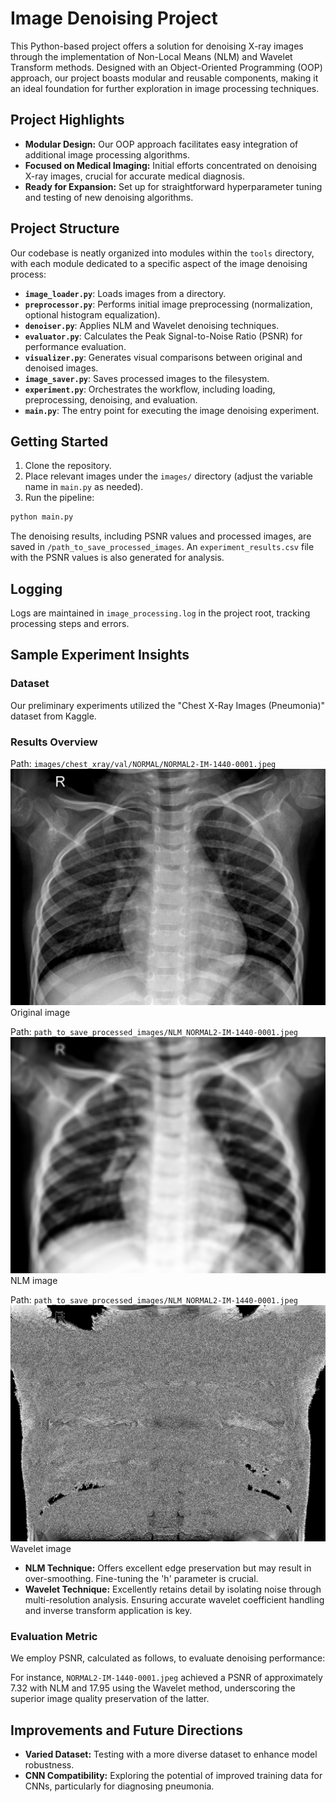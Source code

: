 # Image Denoising Project

This Python-based project offers a solution for denoising X-ray images through the implementation of Non-Local Means (NLM) and Wavelet Transform methods. Designed with an Object-Oriented Programming (OOP) approach, our project boasts modular and reusable components, making it an ideal foundation for further exploration in image processing techniques.

## Project Highlights
- **Modular Design:** Our OOP approach facilitates easy integration of additional image processing algorithms.
- **Focused on Medical Imaging:** Initial efforts concentrated on denoising X-ray images, crucial for accurate medical diagnosis.
- **Ready for Expansion:** Set up for straightforward hyperparameter tuning and testing of new denoising algorithms.

## Project Structure

Our codebase is neatly organized into modules within the `tools` directory, with each module dedicated to a specific aspect of the image denoising process:

- **`image_loader.py`**: Loads images from a directory.
- **`preprocessor.py`**: Performs initial image preprocessing (normalization, optional histogram equalization).
- **`denoiser.py`**: Applies NLM and Wavelet denoising techniques.
- **`evaluator.py`**: Calculates the Peak Signal-to-Noise Ratio (PSNR) for performance evaluation.
- **`visualizer.py`**: Generates visual comparisons between original and denoised images.
- **`image_saver.py`**: Saves processed images to the filesystem.
- **`experiment.py`**: Orchestrates the workflow, including loading, preprocessing, denoising, and evaluation.
- **`main.py`**: The entry point for executing the image denoising experiment.

## Getting Started

1. Clone the repository.
2. Place relevant images under the `images/` directory (adjust the variable name in `main.py` as needed).
3. Run the pipeline:

```sh
python main.py
```
The denoising results, including PSNR values and processed images, are saved in `/path_to_save_processed_images`. An `experiment_results.csv` file with the PSNR values is also generated for analysis.

## Logging

Logs are maintained in `image_processing.log` in the project root, tracking processing steps and errors.

## Sample Experiment Insights

### Dataset

Our preliminary experiments utilized the "Chest X-Ray Images (Pneumonia)" dataset from Kaggle.

### Results Overview

Path: `images/chest_xray/val/NORMAL/NORMAL2-IM-1440-0001.jpeg`
![Original Image](images/chest_xray/val/NORMAL/NORMAL2-IM-1440-0001.jpeg)
Original image

Path: `path_to_save_processed_images/NLM_NORMAL2-IM-1440-0001.jpeg`
![NLM Denoised Image](path_to_save_processed_images/NLM_NORMAL2-IM-1440-0001.jpeg)
NLM image

Path: `path_to_save_processed_images/NLM_NORMAL2-IM-1440-0001.jpeg`
![NLM Denoised Image](path_to_save_processed_images/Wavelet_NORMAL2-IM-1440-0001.jpeg)
Wavelet image



- **NLM Technique:** Offers excellent edge preservation but may result in over-smoothing. Fine-tuning the 'h' parameter is crucial.
- **Wavelet Technique:** Excellently retains detail by isolating noise through multi-resolution analysis. Ensuring accurate wavelet coefficient handling and inverse transform application is key.

### Evaluation Metric

We employ PSNR, calculated as follows, to evaluate denoising performance:




For instance, `NORMAL2-IM-1440-0001.jpeg` achieved a PSNR of approximately 7.32 with NLM and 17.95 using the Wavelet method, underscoring the superior image quality preservation of the latter.

## Improvements and Future Directions

- **Varied Dataset:** Testing with a more diverse dataset to enhance model robustness.
- **CNN Compatibility:** Exploring the potential of improved training data for CNNs, particularly for diagnosing pneumonia.
